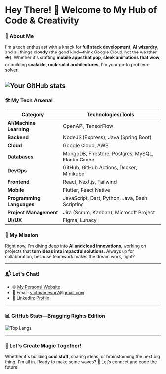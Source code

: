 # Hey There! 👋 Welcome to My Hub of Code & Creativity

### 🌟 About Me
I'm a tech enthusiast with a knack for **full stack development**, **AI wizardry**, and all things **cloudy** (the good kind—think Google Cloud, not the weather 🌥️). Whether it's crafting **mobile apps that pop**, **sleek animations that wow**, or building **scalable, rock-solid architectures**, I'm your go-to problem-solver. 


![Your GitHub stats](https://github-readme-stats.vercel.app/api?username=amevorv&show_icons=true&theme=tokyonight)  
---

### 🛠️ My Tech Arsenal

| **Category**             | **Technologies/Tools**                              |
|---------------------------|----------------------------------------------------|
| **AI/Machine Learning**   | OpenAPI, TensorFlow                                |
| **Backend**               | NodeJS (Express), Java (Spring Boot)              |
| **Cloud**                 | Google Cloud, AWS                                 |
| **Databases**             | MongoDB, Firestore, Postgres, MySQL, Elastic Cache|
| **DevOps**                | GitHub, GitHub Actions, Docker, Minikube          |
| **Frontend**              | React, Next.js, Tailwind                          |
| **Mobile**                | Flutter, React Native                             |
| **Programming Languages** | JavaScript, Dart, Python, Java, Bash Scripting    |
| **Project Management**    | Jira (Scrum, Kanban), Microsoft Project           |
| **UI/UX**                 | Figma, Lunacy                                     |


### 🚀 My Mission
Right now, I'm diving deep into **AI and cloud innovations**, working on projects that **turn ideas into impactful solutions**. Always up for collaboration, because teamwork makes the dream work, right?

---

### 📬 Let's Chat!
- 🌐 [My Personal Website](amevorv.github.io)
- 📧 Email: [victoramevor7@gmail.com](mailto:victoramevor7@gmail.com)
- 💼 LinkedIn: [Profile](https://www.linkedin.com/in/vicoyce/)

---

### 📊 GitHub Stats—Bragging Rights Edition
![Top Langs](https://github-readme-stats.vercel.app/api/top-langs/?username=amevorv&layout=compact&theme=tokyonight)

---

### 🌈 Let's Create Magic Together!
Whether it's building **cool stuff**, sharing ideas, or brainstorming the next big thing, I'm all in. Ready to make some waves? 🌊 Let’s connect and code the future!
